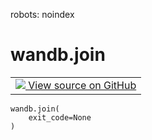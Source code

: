 robots: noindex

# wandb.join

<!-- Insert buttons and diff -->

<table>
<td>
  <a target="_blank" href="https://www.github.com/wandb/client/tree/master/wandb/sdk/wandb_run.py#L1929-L1931">
    <img src="https://www.tensorflow.org/images/GitHub-Mark-32px.png" />
    View source on GitHub
  </a>
</td>
</table>





<pre class="devsite-click-to-copy prettyprint lang-py tfo-signature-link">
<code>wandb.join(
    exit_code=None
)
</code></pre>



<!-- Placeholder for "Used in" -->
